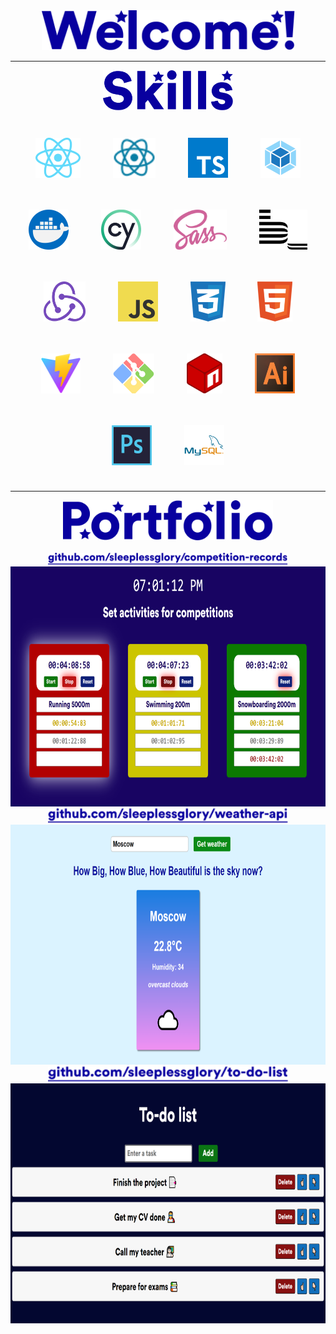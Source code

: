 <div align="center">
<img style="height: 4rem" src="https://github.com/sleeplessglory/sleeplessglory/raw/main/assets/Welcome!.svg" alt="Welcome!"/><hr>
</div>
<div align="center">
<img style="height: 4rem" src="https://github.com/sleeplessglory/sleeplessglory/raw/main/assets/Skills.svg" alt="Skills"/><br><br>
<a href="https://react.dev/"><img style="margin: 1.5rem; height: 4rem" src="https://github.com/sleeplessglory/sleeplessglory/raw/main/assets/React.png" alt="React" title="React" /></a>
<a href="https://reactnative.dev/"><img style="margin: 1.5rem; height: 4rem" src="https://github.com/sleeplessglory/sleeplessglory/raw/main/assets/React-Native.svg" alt="React Native" title="React Native"/></a>
<a href="https://www.typescriptlang.org/"><img style="margin: 1.5rem; height: 4rem" src="https://github.com/sleeplessglory/sleeplessglory/raw/main/assets/TypeScript.svg" alt="TypeScript" title="TypeScript" /></a>
<a href="https://webpack.js.org/"><img style="margin: 1.5rem; height: 4rem" src="https://github.com/sleeplessglory/sleeplessglory/raw/main/assets/Webpack.svg" alt="Webpack" title="Webpack" /></a>
<a href="https://www.docker.com/"><img style="margin: 1.5rem; height: 4rem" src="https://github.com/sleeplessglory/sleeplessglory/raw/main/assets/Docker.png" alt="Docker" title="Docker" /></a>
<a href="https://www.cypress.io/"><img style="margin: 1.5rem; height: 4rem" src="https://github.com/sleeplessglory/sleeplessglory/raw/main/assets/Cypress.svg" alt="Cypress" title="Cypress" /></a>
<a href="https://sass-lang.com/"><img style="margin: 1.5rem; height: 4rem" src="https://github.com/sleeplessglory/sleeplessglory/raw/main/assets/SASS.svg" alt="SASS/SCSS" title="SASS/SCSS" /></a>
<a href="https://en.bem.info/"><img style="margin: 1.5rem; height: 4rem" src="https://github.com/sleeplessglory/sleeplessglory/raw/main/assets/BEM.svg" alt="BEM" title="BEM" /></a>
<a href="https://redux.js.org/"><img style="margin: 1.5rem; height: 4rem" src="https://github.com/sleeplessglory/sleeplessglory/raw/main/assets/Redux.svg" alt="Redux" title="Redux" /></a>
<a href="https://en.wikipedia.org/wiki/JavaScript"><img style="margin: 1.5rem; height: 4rem" src="https://github.com/sleeplessglory/sleeplessglory/raw/main/assets/JavaScript.svg" alt="JavaScript" title="JavaScript" /></a>
<a href="https://www.w3schools.com/css/"><img style="margin: 1.5rem; height: 4rem" src="https://github.com/sleeplessglory/sleeplessglory/raw/main/assets/CSS-3.svg" alt="CSS" title="CSS" /></a>
<a href="https://www.w3schools.com/html/"><img style="margin: 1.5rem; height: 4rem" src="https://github.com/sleeplessglory/sleeplessglory/raw/main/assets/HTML-5.svg" alt="HTML" title="HTML" /></a>
<a href="https://vite.dev/"><img style="margin: 1.5rem; height: 4rem" src="https://github.com/sleeplessglory/sleeplessglory/raw/main/assets/Vite.svg" alt="Vite" title="Vite" /></a>
<a href="https://git-scm.com/"><img style="margin: 1.5rem; height: 4rem" src="https://github.com/sleeplessglory/sleeplessglory/raw/main/assets/Git-Bash.svg" alt="Git Bash" title="Git Bash" /></a>
<a href="https://www.npmjs.com/"><img style="margin: 1.5rem; height: 4rem" src="https://github.com/sleeplessglory/sleeplessglory/raw/main/assets/NPM.svg" alt="NPM" title="NPM" /></a>
<a href="https://www.adobe.com/products/illustrator.html"><img style="margin: 1.5rem; height: 4rem" src="https://github.com/sleeplessglory/sleeplessglory/raw/main/assets/Adobe-Illustrator.png" alt="Adobe Illustrator" title="Adobe Illustrator" /></a>
<a href="https://www.adobe.com/products/photoshop.html"><img style="margin: 1.5rem; height: 4rem" src="https://github.com/sleeplessglory/sleeplessglory/raw/main/assets/Adobe-Photoshop.png" alt="Adobe Photoshop" title="Adobe Photoshop" /></a>
<a href="https://www.mysql.com/"><img style="margin: 1.5rem; height: 4rem" src="https://github.com/sleeplessglory/sleeplessglory/raw/main/assets/MySQL.png" alt="MySQL" title="MySQL" /></a><hr>
</div>
<div align="center">
<img style="height: 4rem" src="https://github.com/sleeplessglory/sleeplessglory/raw/main/assets/Portfolio.svg" alt="Portfolio"/><br><br>
</div>

<a href="https://github.com/sleeplessglory/competition-records">
<div align="center">
<img style="width: 24rem" src="https://github.com/sleeplessglory/sleeplessglory/raw/main/assets/P1Link.svg" alt="Project 1"/>
<img style="height: 24rem" src="https://github.com/sleeplessglory/sleeplessglory/raw/main/assets/P1p.svg" alt="Project 1"/>
</div>
</a>
<a href="https://github.com/sleeplessglory/weather-api">
<div align="center">
<img style="width: 24rem" src="https://github.com/sleeplessglory/sleeplessglory/raw/main/assets/P2Link.svg" alt="Project 2"/>
<img style="height: 24rem" src="https://github.com/sleeplessglory/sleeplessglory/raw/main/assets/P2p.svg" alt="Project 2"/>
</div>
</a>
<a href="https://github.com/sleeplessglory/to-do-list">
<div align="center">
<img style="width: 24rem" src="https://github.com/sleeplessglory/sleeplessglory/raw/main/assets/P3Link.svg" alt="Project 3"/>
<img style="height: 24rem" src="https://github.com/sleeplessglory/sleeplessglory/raw/main/assets/P3p.svg" alt="Project 3"/>
</div>
</a>
<!--
**sleeplessglory/sleeplessglory** is a ✨ _special_ ✨ repository because its `README.md` (this file) appears on your GitHub profile.

Here are some ideas to get you started:

- 🔭 I’m currently working on ...
- 🌱 I’m currently learning ...
- 👯 I’m looking to collaborate on ...
- 🤔 I’m looking for help with ...
- 💬 Ask me about ...
- 📫 How to reach me: ...
- 😄 Pronouns: ...
- ⚡ Fun fact: ...
-->

